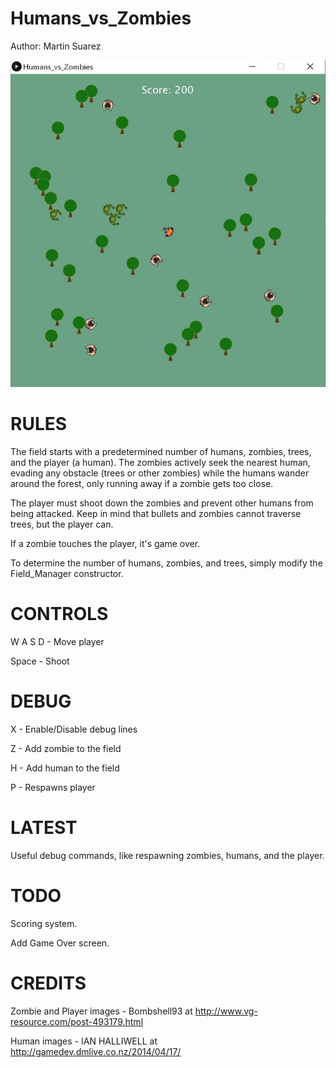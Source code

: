 # Humans_vs_Zombies
Author: Martin Suarez

![Game preview](data/preview.JPG?raw=true "Preview")

 RULES
=====================

The field starts with a predetermined number of humans, zombies, trees,
and the player (a human). The zombies actively seek the nearest human,
evading any obstacle (trees or other zombies) while the humans wander
around the forest, only running away if a zombie gets too close.

The player must shoot down the zombies and prevent other humans from
being attacked. Keep in mind that bullets and zombies cannot traverse 
trees, but the player can.

If a zombie touches the player, it's game over.

To determine the number of humans, zombies, and trees, simply modify
the Field_Manager constructor.

 CONTROLS
=====================

W A S D - Move player    

Space - Shoot

 DEBUG
=====================

X - Enable/Disable debug lines

Z - Add zombie to the field

H - Add human to the field     

P - Respawns player      


 LATEST
=====================

Useful debug commands, like respawning zombies, humans, and the player.

 TODO
=====================

Scoring system.

Add Game Over screen.

CREDITS
=====================
Zombie and Player images - Bombshell93 at http://www.vg-resource.com/post-493179.html

Human images - IAN HALLIWELL at http://gamedev.dmlive.co.nz/2014/04/17/
